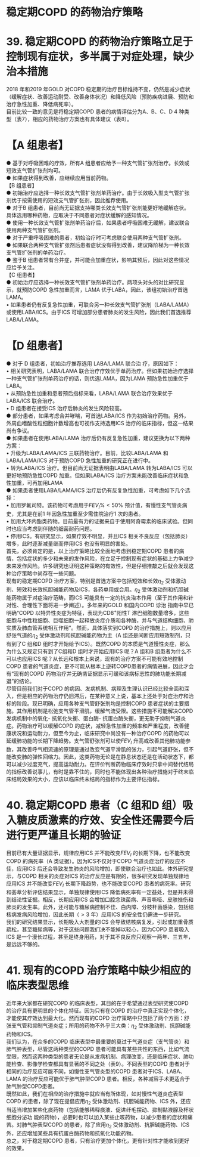 # 稳定期COPD 的药物治疗策略  
# 39. 稳定期COPD 的药物治疗策略立足于控制现有症状，多半属于对症处理，缺少治本措施  
2018 年和2019 年GOLD 对COPD 稳定期的治疗目标维持不变，仍然是减少症状（缓解症状、改善运动耐受、改善身体状况）和降低风险（预防疾病进展、预防和治疗急性加重、降低病死率）。  
目前比较一致的意见是将稳定期COPD 患者的病情评估分为A、B、C、D 4 种类型（表7），相应的药物治疗方案也有具体建议（表8）。  
# 【A 组患者】  
●  基于对呼吸困难的疗效，所有A 组患者应给予一种支气管扩张剂治疗。长效或短效支气管扩张剂均可。  
●  如果症状得到改善，应继续应用当前药物。  
【B 组患者】  
●  初始治疗应选择一种长效支气管扩张剂单药治疗。由于长效吸入型支气管扩张剂优于按需使用的短效支气管扩张剂，因此推荐使用。  
●  对于B 组患者，目前尚无证据支持哪类长效支气管扩张剂能更好地缓解症状。具体选用哪种药物，应取决于不同患者对症状缓解的感知情况。  
●  使用一种长效支气管扩张剂单药治疗后，如果患者呼吸困难无缓解，建议联合使用两种支气管扩张剂。  
●  对于严重呼吸困难的患者，初始治疗时可考虑联合使用两种支气管扩张剂。  
●  如果联合两种支气管扩张剂后患者症状没有得到改善，建议降阶梯为一种长效支气管扩张剂的单药治疗。  
●  鉴于B 组患者常有合并症，并可能会加重症状，影响其预后，因此对这些情况应给予关注。  
【C 组患者】  
●  初始治疗应选择一种长效支气管扩张剂单药治疗。两项头对头的对比研究显示，就预防COPD 急性加重而言，LAMA 优于LABA，因此，该组初始治疗首选LAMA。  
$\bullet$ 如果患者仍有反复急性加重，可联合另一种长效支气管扩张剂（LABA/LAMA）或使用LABA/ICS。由于ICS 可增加部分患者肺炎的发生风险，因此我们首选推荐LABA/LAMA。  
# 【D 组患者】  
●    对于 D  组患者，初始治疗推荐选用 LABA/LAMA  联合治 疗，原因如下：  
• 相关研究表明，LABA/LAMA 联合治疗疗效优于单药治疗。但如果初始治疗选择一种支气管扩张剂单药治疗的话，则优选LAMA，因为LAMA 预防急性加重优于LABA。  
• 从预防急性加重和患者预后指标来看，LABA/LAMA 联合治疗效果优于LABA/ICS 联合治疗。  
• D 组患者在接受ICS 治疗后肺炎的发生风险较高。  
●  部分患者，如果考虑合并哮喘，可首选LABA/ICS 作为初始治疗药物。另外，外周血嗜酸性粒细胞计数增高也可视作支持选用ICS 治疗的临床指标，但这一结果尚有争议。  
●  如果患者在使用LABA/LAMA 治疗后仍有反复急性加重，建议更换为以下两种方案：  
• 升级为LABA/LAMA/ICS 三联药物治疗。目前，比较LABA/LAMA 和LABA/LAMA/ICS 对于预防COPD 急性加重的研究正在进行中。  
• 转为LABA/ICS 治疗。但目前尚无证据表明由LABA/LAMA 转为LABA/ICS 可以更好地预防急性COPD 加重。但如果LABA/ICS 治疗方案未能改善临床症状和急性加重，可再加用LAMA  
●  如果患者使用LABA/LAMA/ICS 治疗后仍有反复急性加重，可考虑如下几个选择：  
• 加用罗氟司特。该药物可考虑用于$F E V_{l}\%<50\%$ 预计值，有慢性支气管炎病史，尤其是在前1 年因急性加重至少需住院治疗1 次的患者。  
• 加用大环内酯类药物。目前最有力的证据来自于使用阿奇霉素的临床试验。但同时也应当考虑到伴随的细菌耐药问题。  
• 停用ICS。有研究显示，如果疗效不明显，并且ICS 相关不良反应（包括肺炎）增多，此时逐渐减量继而停用ICS 也没有明显的害处。  
首先，必须肯定的是，以上治疗策略比较全面地考虑到稳定期COPD 患者的病情，包括症状的多少和未来的发作风险，在立足于控制现有症状的基础上力争减少未来发作风险。许多研究也证明这种策略的有效性，但是仔细推敲之后就会发现这种治疗策略中尚存在一些问题。  
现有的稳定期COPD 治疗方案，特别是首选方案中包括短效和长效$\eta_{2}$ 受体激动剂、短效和长效抗胆碱能药物及ICS，各药单用或合用。$\eta_{2}$ 受体激动剂和抗胆碱能药物属于对症治疗范畴，而ICS 可能具有一定的抗炎治本作用（至于其作用和针对性、合理性下面将进一步阐述）。多年来的GOLD 和国内COPD 诊治  指南中早已明确“COPD 以特异性炎症为特征，表现为${\mathrm{CD}}8^{+}$阳性T 淋巴细胞数量增多，这些细胞与中性粒细胞、巨噬细胞一起释放炎症介质和各种酶，并与气道结构细胞、肺实质及肺血管系统相互作用”。然而，具体落实到COPD 的治疗措施上，则以应用舒张气道的$\eta_{2}$ 受体激动剂和抗胆碱能药物为主（A 组还是间断应用短效制剂，只有到了C 组和D 组时才开始给予ICS）。既然COPD 的本质是气道慢性炎症，那么为什么又规定只有到了C组和D 组时才开始应用ICS 呢？A 组和B 组患者为什么不可以也应用ICS 呢？从长远和根本上来说，现有的治疗方案不可能有效地控制COPD 患者的气道炎症，更不可能从根本上逆转COPD患者的病情进展，因此才会有“现有的COPD 药物治疗并无确凿证据显示可缓和该病标志性的肺功能长期减退”的结论。  
尽管目前我们对于COPD 的病因、发病机制、病理及生理认识已经比较全面和深入，但是相应的药物治疗仍旧滞后，在某种意义上说，基本上还处于对症治疗和治标的阶段。现已明确，应用各种支气管舒张剂均是控制COPD 患者症状的主要措施。其作用机制是松弛支气管平滑肌，缓解气流受限。这些措施不可能解决COPD 发病机制中的氧化- 抗氧化失衡、蛋白酶- 抗蛋白酶失衡，更无助于抑制气道炎症。药物治疗可以缓解COPD 的症状，减轻急性加重的频率和严重程度，改善健康状况和运动耐力，但至今为止，临床研究中尚没有一种治疗COPD 的药物可以延缓肺功能的长期下降趋势。支气管舒张剂可以使$F E V_{I}$ 升高或改善其他肺功能参数，其改善呼气相流速的原理是通过改变气道平滑肌的张力，引起气道舒张，但不能改变肺的弹性回缩力。因此，这类药物无论是在静息状态还是在活动状态下，都可以减少过度充气，提高运动耐力。在评价判断药物临床疗效时只拿中间替代结局的指标改善说事儿，有时是靠不住的，同时也不能体现出各种治疗措施对于终末临床结局效果的大小，应该以临床终末结局的指标作为主要评估指标。  
# 40. 稳定期COPD 患者（C 组和D 组）吸入糖皮质激素的疗效、安全性还需要今后进行更严谨且长期的验证  
目前已有大量证据显示，规律应用ICS 并不能改变$F E V_{I}$ 的长期下降，也不能改变COPD 的病死率（A 类证据）。因为ICS不仅对于COPD 气道炎症治疗的反应不佳，应用ICS 后还会导致发生肺炎的风险增加，即使联合治疗也如此。体外研究提示，与COPD 相关的炎症对ICS 的治疗反应是有限的，很多研究发现单独规律地应用ICS 并不能改变$F E V_{I}$ 长期下降趋势，也不能改变COPD 患者的病死率。研究和荟萃分析评估结果显示，单独规律使用ICS 降低病死率有一定益处，但是并未得到结论性证据。相反，长期应用ICS 会增加口腔念珠菌病、声音嘶哑、皮肤挫伤和肺炎的发生率。此外，还可能与糖尿病控制不佳、白内障、分枝杆菌感染，包括结核病发病风险增加，因此长期（$>3$ 年）应用ICS 的安全性仍需进一步研究。  
我们的研究结果显示，长期吸入大剂量的ICS 会导致结核病复发，引起或加重骨质疏松，甚至糖尿病等，对于这些问题我们决不能掉以轻心，因为COPD 患者吸入ICS 是一个漫长过程，甚至是终身用药，对于其不良反应只观察一两年、三五年，是远远不够的。  
# 41. 现有的COPD 治疗策略中缺少相应的临床表型思维  
近年来大家都在研究COPD 的临床表型，其目的在于希望通过表型研究使COPD 的治疗具有更明显的个体化特征。因为只有在COPD 的治疗中真正实现个体化，才能使其疗效达到最大化。然而现有的COPD 治疗策略中只包括了两个方面：舒张支气管和抑制气道炎症；所用的药物不外乎三大类：$\eta_{2}$ 受体激动剂、抗胆碱能药物和ICS。  
我们认为，在众多的COPD 临床表型中最重要的莫过于气道炎症（支气管炎）和肺气肿表型，尽管这两种类型的COPD 患者可能具有某些共性的东西，比如气流受限，然而这两种类型的患者无论是从发病机制、病理改变，还是临床症状、肺功能检查、影像学检查都具有显著的不同之处（表9）。不同表型的COPD 患者对于相同的治疗反应可能不同，如慢性支气管炎型的COPD 患者对于ICS、LABA、LAMA 的治疗反应可能优于肺气肿型COPD 患者。相反，各种减容手术更适合于肺气肿型COPD患者。  
既然如此，我们在相应的治疗措施中就应当有所体现，如对慢性气道炎症表型COPD 的患者，除了现在提倡应用$\eta_{2}$ 受体激动剂、抗胆碱能药物、ICS 外，还应当适当增加某些化痰药物（包括能够稀释痰液、促进纤毛摆动、抑制黏液腺及杯状细胞分泌功 能的药物），必要时也可以加入某些止咳药物，以减少患者的症状和痛苦。对肺气肿表型COPD 的患者，除了应用$\eta_{2}$ 受体激动剂、抗胆碱能药物、ICS 外，还应增加某些具有抗蛋白酶药物和抗氧化功能药物。  
总之，对于稳定期COPD 患者，只有治疗更加个体化，更有针对性才能收到更好的效果。  
